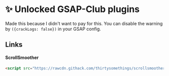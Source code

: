 # ✨ Unlocked GSAP-Club plugins
Made this because I didn't want to pay for this. You can disable the warning by `({crackLogs: false})` in your GSAP config.

## Links

#### ScrollSmoother

```html
<script src="https://rawcdn.githack.com/thirtysomethings/scrollsmoother/refs/heads/main/scroll.min.js" defer>
```
